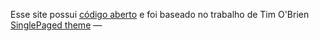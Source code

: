 Esse site possui [código aberto](https://github.com/luizgarridofilho/luizgarridofilho.github.io/) e foi baseado no trabalho de Tim O'Brien [SinglePaged theme](https://github.com/t413/SinglePaged)
&mdash;

